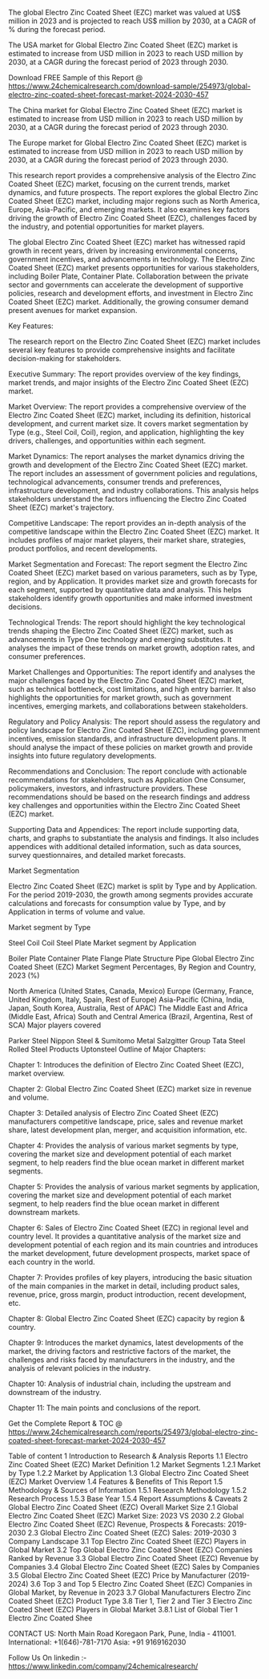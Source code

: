 The global Electro Zinc Coated Sheet (EZC) market was valued at US$ million in 2023 and is projected to reach US$ million by 2030, at a CAGR of % during the forecast period.

The USA market for Global Electro Zinc Coated Sheet (EZC) market is estimated to increase from USD million in 2023 to reach USD million by 2030, at a CAGR during the forecast period of 2023 through 2030.

Download FREE Sample of this Report @ https://www.24chemicalresearch.com/download-sample/254973/global-electro-zinc-coated-sheet-forecast-market-2024-2030-457

The China market for Global Electro Zinc Coated Sheet (EZC) market is estimated to increase from USD million in 2023 to reach USD million by 2030, at a CAGR during the forecast period of 2023 through 2030.

The Europe market for Global Electro Zinc Coated Sheet (EZC) market is estimated to increase from USD million in 2023 to reach USD million by 2030, at a CAGR during the forecast period of 2023 through 2030.

This research report provides a comprehensive analysis of the Electro Zinc Coated Sheet (EZC) market, focusing on the current trends, market dynamics, and future prospects. The report explores the global Electro Zinc Coated Sheet (EZC) market, including major regions such as North America, Europe, Asia-Pacific, and emerging markets. It also examines key factors driving the growth of Electro Zinc Coated Sheet (EZC), challenges faced by the industry, and potential opportunities for market players.

The global Electro Zinc Coated Sheet (EZC) market has witnessed rapid growth in recent years, driven by increasing environmental concerns, government incentives, and advancements in technology. The Electro Zinc Coated Sheet (EZC) market presents opportunities for various stakeholders, including Boiler Plate, Container Plate. Collaboration between the private sector and governments can accelerate the development of supportive policies, research and development efforts, and investment in Electro Zinc Coated Sheet (EZC) market. Additionally, the growing consumer demand present avenues for market expansion.

Key Features:

The research report on the Electro Zinc Coated Sheet (EZC) market includes several key features to provide comprehensive insights and facilitate decision-making for stakeholders.

Executive Summary: The report provides overview of the key findings, market trends, and major insights of the Electro Zinc Coated Sheet (EZC) market.

Market Overview: The report provides a comprehensive overview of the Electro Zinc Coated Sheet (EZC) market, including its definition, historical development, and current market size. It covers market segmentation by Type (e.g., Steel Coil, Coil), region, and application, highlighting the key drivers, challenges, and opportunities within each segment.

Market Dynamics: The report analyses the market dynamics driving the growth and development of the Electro Zinc Coated Sheet (EZC) market. The report includes an assessment of government policies and regulations, technological advancements, consumer trends and preferences, infrastructure development, and industry collaborations. This analysis helps stakeholders understand the factors influencing the Electro Zinc Coated Sheet (EZC) market's trajectory.

Competitive Landscape: The report provides an in-depth analysis of the competitive landscape within the Electro Zinc Coated Sheet (EZC) market. It includes profiles of major market players, their market share, strategies, product portfolios, and recent developments.

Market Segmentation and Forecast: The report segment the Electro Zinc Coated Sheet (EZC) market based on various parameters, such as by Type, region, and by Application. It provides market size and growth forecasts for each segment, supported by quantitative data and analysis. This helps stakeholders identify growth opportunities and make informed investment decisions.

Technological Trends: The report should highlight the key technological trends shaping the Electro Zinc Coated Sheet (EZC) market, such as advancements in Type One technology and emerging substitutes. It analyses the impact of these trends on market growth, adoption rates, and consumer preferences.

Market Challenges and Opportunities: The report identify and analyses the major challenges faced by the Electro Zinc Coated Sheet (EZC) market, such as technical bottleneck, cost limitations, and high entry barrier. It also highlights the opportunities for market growth, such as government incentives, emerging markets, and collaborations between stakeholders.

Regulatory and Policy Analysis: The report should assess the regulatory and policy landscape for Electro Zinc Coated Sheet (EZC), including government incentives, emission standards, and infrastructure development plans. It should analyse the impact of these policies on market growth and provide insights into future regulatory developments.

Recommendations and Conclusion: The report conclude with actionable recommendations for stakeholders, such as Application One Consumer, policymakers, investors, and infrastructure providers. These recommendations should be based on the research findings and address key challenges and opportunities within the Electro Zinc Coated Sheet (EZC) market.

Supporting Data and Appendices: The report include supporting data, charts, and graphs to substantiate the analysis and findings. It also includes appendices with additional detailed information, such as data sources, survey questionnaires, and detailed market forecasts.

Market Segmentation

Electro Zinc Coated Sheet (EZC) market is split by Type and by Application. For the period 2019-2030, the growth among segments provides accurate calculations and forecasts for consumption value by Type, and by Application in terms of volume and value.

Market segment by Type

Steel Coil
Coil
Steel Plate
Market segment by Application

Boiler Plate
Container Plate
Flange Plate
Structure Pipe
Global Electro Zinc Coated Sheet (EZC) Market Segment Percentages, By Region and Country, 2023 (%)

North America (United States, Canada, Mexico)
Europe (Germany, France, United Kingdom, Italy, Spain, Rest of Europe)
Asia-Pacific (China, India, Japan, South Korea, Australia, Rest of APAC)
The Middle East and Africa (Middle East, Africa)
South and Central America (Brazil, Argentina, Rest of SCA)
Major players covered

Parker Steel
Nippon Steel & Sumitomo Metal
Salzgitter Group
Tata Steel
Rolled Steel Products
Uptonsteel
Outline of Major Chapters:

Chapter 1: Introduces the definition of Electro Zinc Coated Sheet (EZC), market overview.

Chapter 2: Global Electro Zinc Coated Sheet (EZC) market size in revenue and volume.

Chapter 3: Detailed analysis of Electro Zinc Coated Sheet (EZC) manufacturers competitive landscape, price, sales and revenue market share, latest development plan, merger, and acquisition information, etc.

Chapter 4: Provides the analysis of various market segments by type, covering the market size and development potential of each market segment, to help readers find the blue ocean market in different market segments.

Chapter 5: Provides the analysis of various market segments by application, covering the market size and development potential of each market segment, to help readers find the blue ocean market in different downstream markets.

Chapter 6: Sales of Electro Zinc Coated Sheet (EZC) in regional level and country level. It provides a quantitative analysis of the market size and development potential of each region and its main countries and introduces the market development, future development prospects, market space of each country in the world.

Chapter 7: Provides profiles of key players, introducing the basic situation of the main companies in the market in detail, including product sales, revenue, price, gross margin, product introduction, recent development, etc.

Chapter 8: Global Electro Zinc Coated Sheet (EZC) capacity by region & country.

Chapter 9: Introduces the market dynamics, latest developments of the market, the driving factors and restrictive factors of the market, the challenges and risks faced by manufacturers in the industry, and the analysis of relevant policies in the industry.

Chapter 10: Analysis of industrial chain, including the upstream and downstream of the industry.

Chapter 11: The main points and conclusions of the report.

Get the Complete Report & TOC @ https://www.24chemicalresearch.com/reports/254973/global-electro-zinc-coated-sheet-forecast-market-2024-2030-457

Table of content
1 Introduction to Research & Analysis Reports
1.1 Electro Zinc Coated Sheet (EZC) Market Definition
1.2 Market Segments
1.2.1 Market by Type
1.2.2 Market by Application
1.3 Global Electro Zinc Coated Sheet (EZC) Market Overview
1.4 Features & Benefits of This Report
1.5 Methodology & Sources of Information
1.5.1 Research Methodology
1.5.2 Research Process
1.5.3 Base Year
1.5.4 Report Assumptions & Caveats
2 Global Electro Zinc Coated Sheet (EZC) Overall Market Size
2.1 Global Electro Zinc Coated Sheet (EZC) Market Size: 2023 VS 2030
2.2 Global Electro Zinc Coated Sheet (EZC) Revenue, Prospects & Forecasts: 2019-2030
2.3 Global Electro Zinc Coated Sheet (EZC) Sales: 2019-2030
3 Company Landscape
3.1 Top Electro Zinc Coated Sheet (EZC) Players in Global Market
3.2 Top Global Electro Zinc Coated Sheet (EZC) Companies Ranked by Revenue
3.3 Global Electro Zinc Coated Sheet (EZC) Revenue by Companies
3.4 Global Electro Zinc Coated Sheet (EZC) Sales by Companies
3.5 Global Electro Zinc Coated Sheet (EZC) Price by Manufacturer (2019-2024)
3.6 Top 3 and Top 5 Electro Zinc Coated Sheet (EZC) Companies in Global Market, by Revenue in 2023
3.7 Global Manufacturers Electro Zinc Coated Sheet (EZC) Product Type
3.8 Tier 1, Tier 2 and Tier 3 Electro Zinc Coated Sheet (EZC) Players in Global Market
3.8.1 List of Global Tier 1 Electro Zinc Coated Shee

CONTACT US:
North Main Road Koregaon Park, Pune, India - 411001.
International: +1(646)-781-7170
Asia: +91 9169162030

Follow Us On linkedin :- https://www.linkedin.com/company/24chemicalresearch/
